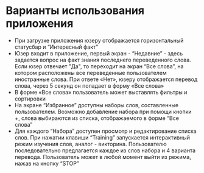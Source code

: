 # Варианты использования приложения
* При загрузке приложения юзеру отображается горизонтальный статусбар и “Интересный факт”
* Юзер входит в приложение, первый экран - “Недавние” - здесь задается вопрос на факт знания последнего переведенного слова. Если юзер отвечает "Да", то переходит на экран “Все слова”, на котором расположены все переведенные пользователем иностранные слова. При ответе «Нет», юзеру отображается перевод слова, через 5 секунд он попадает в форму «Все слова»
* В форме «Все слова» пользователь может выставлять фильтры и сортировки
* На экране “Избранное” доступны наборы слов, составленные пользователем. Возможно добавление набора при помощи кнопки +, слова выбираются из списка, отображаемого в форме “Все слова”
* Для каждого “Набора” доступен просмотр и редактирование списка слов. При нажатии клавиши “Training” запускается интерактивный режим изучения слов, аналог - викторина. Пользователю последовательно предлагается каждое из слов набора и 4 варианта перевода. Пользователь может в любой момент выйти из режима, нажав на кнопку “STOP”
